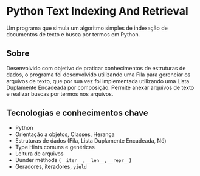 # Python Text Indexing And Retrieval

Um programa que simula um algoritmo simples de indexação de documentos de texto e busca por termos em Python.

## Sobre

Desenvolvido com objetivo de praticar conhecimentos de estruturas de dados, o programa foi desenvolvido utilizando uma Fila para gerenciar os arquivos de texto, que por sua vez foi implementada utilizando uma Lista Duplamente Encadeada por composição. Permite anexar arquivos de texto e realizar buscas por termos nos arquivos.

## Tecnologias e conhecimentos chave

- Python
- Orientação a objetos, Classes, Herança
- Estruturas de dados (Fila, Lista Duplamente Encadeada, Nó)
- Type Hints comuns e genéricas
- Leitura de arquivos
- Dunder méthods (`__iter__`, `__len__`, `__repr__`)
- Geradores, iteradores, `yield`
